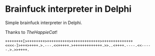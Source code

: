 # Brainfuck interpreter in Delphi

Simple brainfuck interpreter in Delphi.

Thanks to *TheHappieCat*!

```
++++++++[>++++++++>++++++++++>+++++++++++++>++++++++++++++<<<<-]>+++>++++.>.---.<<+++++.>+++++++++++++.>>..<++++.----.<<-----.>.>>++++.
```